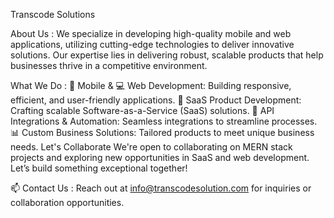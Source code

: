 Transcode Solutions

About Us :
We specialize in developing high-quality mobile and web applications, utilizing cutting-edge technologies to deliver innovative solutions. Our expertise lies in delivering robust, scalable products that help businesses thrive in a competitive environment.

What We Do :
📱 Mobile & 💻 Web Development: Building responsive, efficient, and user-friendly applications.
🚀 SaaS Product Development: Crafting scalable Software-as-a-Service (SaaS) solutions.
🔗 API Integrations & Automation: Seamless integrations to streamline processes.
📊 Custom Business Solutions: Tailored products to meet unique business needs.
Let's Collaborate
We're open to collaborating on MERN stack projects and exploring new opportunities in SaaS and web development. Let’s build something exceptional together!

📫 Contact Us :
Reach out at info@transcodesolution.com for inquiries or collaboration opportunities.
